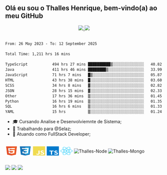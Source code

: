 ## Olá eu sou o Thalles Henrique, bem-vindo(a) ao meu GitHub

<div align="center">
  <a href="https://github.com/Thalles-HsA">
  <img height="180em" src="https://github-readme-stats.vercel.app/api?username=Thalles-HsA&show_icons=true&theme=radical&include_all_commits=true&count_private=true"/>
  <img height="180em" src="https://github-readme-stats.vercel.app/api/top-langs/?username=Thalles-HsA&exclude_repo=github-readme-stats,Pong,Freeway-JS&langs_count=5&theme=radical"/>
</div><br>
  
  <!--START_SECTION:waka-->

```txt
From: 26 May 2023 - To: 12 September 2025

Total Time: 1,211 hrs 16 mins

TypeScript           494 hrs 27 mins ██████████▒░░░░░░░░░░░░░░   40.82 %
Java                 411 hrs 46 mins ████████▒░░░░░░░░░░░░░░░░   33.99 %
JavaScript           71 hrs 7 mins   █▒░░░░░░░░░░░░░░░░░░░░░░░   05.87 %
HTML                 43 hrs 38 mins  █░░░░░░░░░░░░░░░░░░░░░░░░   03.60 %
SCSS                 34 hrs 8 mins   ▓░░░░░░░░░░░░░░░░░░░░░░░░   02.82 %
JSON                 28 hrs 15 mins  ▓░░░░░░░░░░░░░░░░░░░░░░░░   02.33 %
Other                17 hrs 36 mins  ▒░░░░░░░░░░░░░░░░░░░░░░░░   01.45 %
Python               16 hrs 19 mins  ▒░░░░░░░░░░░░░░░░░░░░░░░░   01.35 %
SQL                  16 hrs 6 mins   ▒░░░░░░░░░░░░░░░░░░░░░░░░   01.33 %
YAML                 15 hrs          ▒░░░░░░░░░░░░░░░░░░░░░░░░   01.24 %
```

<!--END_SECTION:waka-->

  - 🎓 Cursando Analise e Desenvolviemnte de Sistema;
  - 🌱 Trabalhando para @Selaz;
  - 🎯 Atuando como FullStack Developer;
 
<div style="display: inline_block"><br>
  <img align="center" alt="Thalles-HTML" height="30" width="40" src="https://raw.githubusercontent.com/devicons/devicon/master/icons/html5/html5-original.svg">
  <img align="center" alt="Thalles-CSS" height="30" width="40" src="https://raw.githubusercontent.com/devicons/devicon/master/icons/css3/css3-original.svg">
  <img align="center" alt="Thalles-Js" height="30" width="40" src="https://raw.githubusercontent.com/devicons/devicon/master/icons/javascript/javascript-plain.svg">
  <img align="center" alt="Thalles-Ts" height="30" width="40" src="https://raw.githubusercontent.com/devicons/devicon/master/icons/typescript/typescript-plain.svg">
  <img align="center" alt="Thalles-React" height="30" width="40" src="https://raw.githubusercontent.com/devicons/devicon/master/icons/react/react-original.svg">
  <img align="center" alt="Thalles-Node" height="30" width="40" src="https://cdn.jsdelivr.net/gh/devicons/devicon/icons/nodejs/nodejs-original.svg" />
  <img align="center" alt="Thalles-Mongo" height="30" width="40" src="https://cdn.jsdelivr.net/gh/devicons/devicon/icons/mongodb/mongodb-original.svg" />
  
</div>

 ##
  
<div>
  <a href="https://www.linkedin.com/in/thalles-hsa" target="_blank"><img src="https://img.shields.io/badge/-LinkedIn-%230077B5?style=for-the-badge&logo=linkedin&logoColor=white" target="_blank"></a> 
  <a href="https://instagram.com/thalleshsa" target="_blank"><img src="https://img.shields.io/badge/-Instagram-%23E4405F?style=for-the-badge&logo=instagram&logoColor=white" target="_blank"></a>
  <a href = "mailto:thsa.henrique@gmail.com"><img src="https://img.shields.io/badge/-Gmail-%23333?style=for-the-badge&logo=gmail&logoColor=white" target="_blank"></a>
   
</div>
